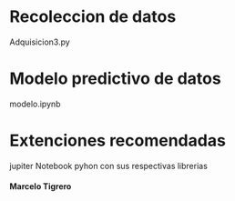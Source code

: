 # Recoleccion de datos 
Adquisicion3.py
# Modelo predictivo de datos 
modelo.ipynb
# Extenciones recomendadas
jupiter Notebook
pyhon
con sus respectivas librerias
#### Marcelo Tigrero 